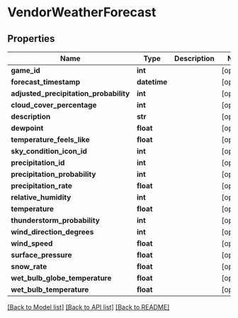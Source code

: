# VendorWeatherForecast

## Properties
Name | Type | Description | Notes
------------ | ------------- | ------------- | -------------
**game_id** | **int** |  | [optional] 
**forecast_timestamp** | **datetime** |  | [optional] 
**adjusted_precipitation_probability** | **int** |  | [optional] 
**cloud_cover_percentage** | **int** |  | [optional] 
**description** | **str** |  | [optional] 
**dewpoint** | **float** |  | [optional] 
**temperature_feels_like** | **float** |  | [optional] 
**sky_condition_icon_id** | **int** |  | [optional] 
**precipitation_id** | **int** |  | [optional] 
**precipitation_probability** | **int** |  | [optional] 
**precipitation_rate** | **float** |  | [optional] 
**relative_humidity** | **int** |  | [optional] 
**temperature** | **float** |  | [optional] 
**thunderstorm_probability** | **int** |  | [optional] 
**wind_direction_degrees** | **int** |  | [optional] 
**wind_speed** | **float** |  | [optional] 
**surface_pressure** | **float** |  | [optional] 
**snow_rate** | **float** |  | [optional] 
**wet_bulb_globe_temperature** | **float** |  | [optional] 
**wet_bulb_temperature** | **float** |  | [optional] 

[[Back to Model list]](../README.md#documentation-for-models) [[Back to API list]](../README.md#documentation-for-api-endpoints) [[Back to README]](../README.md)

